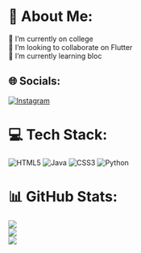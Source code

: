 # 💫 About Me:
🔭 I’m currently on college<br>👯 I’m looking to collaborate on Flutter<br>🌱 I’m currently learning bloc


## 🌐 Socials:
[![Instagram](https://img.shields.io/badge/Instagram-%23E4405F.svg?logo=Instagram&logoColor=white)](https://instagram.com/vinicio_oliveira16) 

# 💻 Tech Stack:
![HTML5](https://img.shields.io/badge/html5-%23E34F26.svg?style=for-the-badge&logo=html5&logoColor=white) ![Java](https://img.shields.io/badge/java-%23ED8B00.svg?style=for-the-badge&logo=java&logoColor=white) ![CSS3](https://img.shields.io/badge/css3-%231572B6.svg?style=for-the-badge&logo=css3&logoColor=white) ![Python](https://img.shields.io/badge/python-3670A0?style=for-the-badge&logo=python&logoColor=ffdd54)
# 📊 GitHub Stats:
![](https://github-readme-stats.vercel.app/api?username=VinicioSantosOliveira&theme=radical&hide_border=false&include_all_commits=true&count_private=true)<br/>
![](https://github-readme-streak-stats.herokuapp.com/?user=VinicioSantosOliveira&theme=radical&hide_border=false)<br/>
![](https://github-readme-stats.vercel.app/api/top-langs/?username=VinicioSantosOliveira&theme=radical&hide_border=false&include_all_commits=true&count_private=true&layout=compact)

<!-- Proudly created with GPRM ( https://gprm.itsvg.in ) -->
